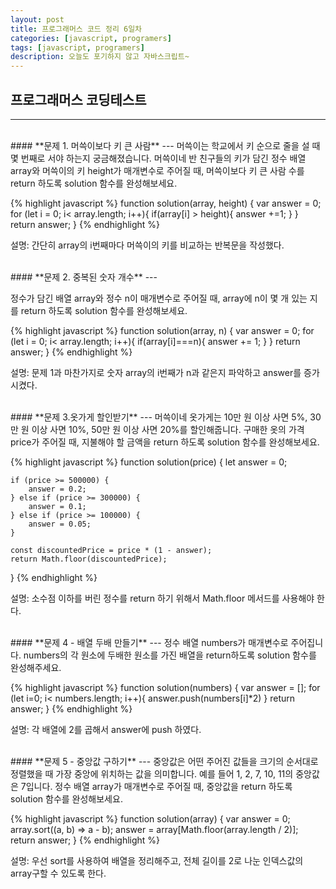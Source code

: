 ```yaml
---
layout: post
title: 프로그래머스 코드 정리 6일차
categories: [javascript, programers]
tags: [javascript, programers]
description: 오늘도 포기하지 않고 자바스크립트~
---
```


## 프로그래머스 코딩테스트
---

<br />
#### **문제 1. 머쓱이보다 키 큰 사람** 
---
머쓱이는 학교에서 키 순으로 줄을 설 때 몇 번째로 서야 하는지 궁금해졌습니다. 머쓱이네 반 친구들의 키가 담긴 정수 배열 array와 머쓱이의 키 height가 매개변수로 주어질 때, 머쓱이보다 키 큰 사람 수를 return 하도록 solution 함수를 완성해보세요.
    
{% highlight javascript %}
function solution(array, height) {
    var answer = 0;
    for (let i = 0; i< array.length; i++){
        if(array[i] > height){
            answer +=1;
        }
    }
    return answer;
}
{% endhighlight %}

설명: 간단히 array의 i번째마다 머쓱이의 키를 비교하는 반복문을 작성했다. 

<br />
#### **문제 2. 중복된 숫자 개수** 
---

정수가 담긴 배열 array와 정수 n이 매개변수로 주어질 때, array에 n이 몇 개 있는 지를 return 하도록 solution 함수를 완성해보세요.

{% highlight javascript %}
function solution(array, n) {
    var answer = 0;
    for (let i = 0; i< array.length; i++){
        if(array[i]===n){
            answer += 1;
        }
    }
    return answer;
}
{% endhighlight %}

설명: 문제 1과 마찬가지로 숫자 array의 i번째가 n과 같은지 파악하고 answer를 증가시켰다. 

<br />
#### **문제 3.옷가게 할인받기** 
---
머쓱이네 옷가게는 10만 원 이상 사면 5%, 30만 원 이상 사면 10%, 50만 원 이상 사면 20%를 할인해줍니다.
구매한 옷의 가격 price가 주어질 때, 지불해야 할 금액을 return 하도록 solution 함수를 완성해보세요.

{% highlight javascript %}
function solution(price) {
    let answer = 0;

    if (price >= 500000) {
        answer = 0.2;
    } else if (price >= 300000) {
        answer = 0.1;
    } else if (price >= 100000) {
        answer = 0.05;
    }

    const discountedPrice = price * (1 - answer);
    return Math.floor(discountedPrice);
}
{% endhighlight %}

설명: 소수점 이하를 버린 정수를 return 하기 위해서 Math.floor 메서드를 사용해야 한다.

<br />
#### **문제 4 - 배열 두배 만들기** 
---
정수 배열 numbers가 매개변수로 주어집니다. numbers의 각 원소에 두배한 원소를 가진 배열을 return하도록 solution 함수를 완성해주세요.

{% highlight javascript %}
function solution(numbers) {
    var answer = [];
    for (let i=0; i< numbers.length; i++){
        answer.push(numbers[i]*2)
    }
    return answer;
}
{% endhighlight %}

설명: 각 배열에 2를 곱해서 answer에 push 하였다. 

<br />
#### **문제 5 - 중앙값 구하기** 
---
중앙값은 어떤 주어진 값들을 크기의 순서대로 정렬했을 때 가장 중앙에 위치하는 값을 의미합니다. 예를 들어 1, 2, 7, 10, 11의 중앙값은 7입니다. 정수 배열 array가 매개변수로 주어질 때, 중앙값을 return 하도록 solution 함수를 완성해보세요.

{% highlight javascript %}
function solution(array) {
    var answer = 0;
    array.sort((a, b) => a - b);
    answer = array[Math.floor(array.length / 2)];
    return answer;
}
{% endhighlight %}

설명: 우선 sort를 사용하여 배열을 정리해주고, 전체 길이를 2로 나눈 인덱스값의 array구할 수 있도록 한다. 